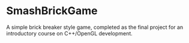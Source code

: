 # SmashBrickGame
A simple brick breaker style game, completed as the final project for an introductory course on C++/OpenGL development.
